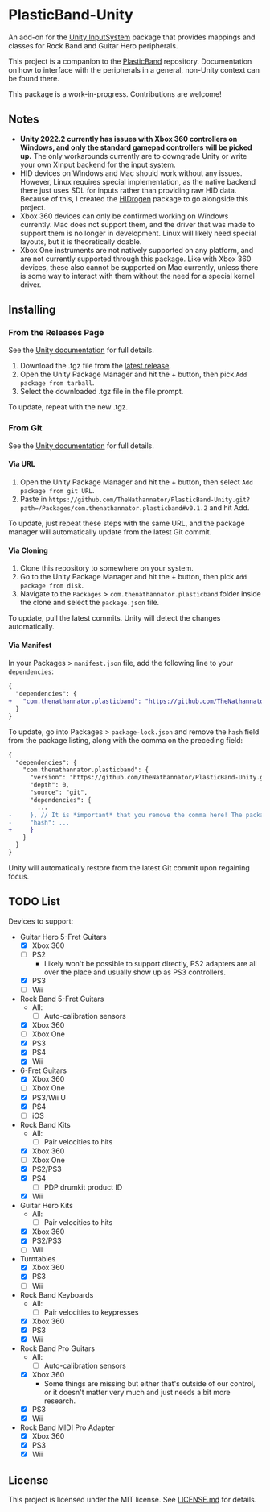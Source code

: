 # PlasticBand-Unity

An add-on for the [Unity InputSystem](https://github.com/Unity-Technologies/InputSystem) package that provides mappings and classes for Rock Band and Guitar Hero peripherals.

This project is a companion to the [PlasticBand](https://github.com/TheNathannator/PlasticBand) repository. Documentation on how to interface with the peripherals in a general, non-Unity context can be found there.

This package is a work-in-progress. Contributions are welcome!

## Notes

- **Unity 2022.2 currently has issues with Xbox 360 controllers on Windows, and only the standard gamepad controllers will be picked up.** The only workarounds currently are to downgrade Unity or write your own XInput backend for the input system.
- HID devices on Windows and Mac should work without any issues. However, Linux requires special implementation, as the native backend there just uses SDL for inputs rather than providing raw HID data. Because of this, I created the [HIDrogen](https://github.com/TheNathannator/HIDrogen) package to go alongside this project.
- Xbox 360 devices can only be confirmed working on Windows currently. Mac does not support them, and the driver that was made to support them is no longer in development. Linux will likely need special layouts, but it is theoretically doable.
- Xbox One instruments are not natively supported on any platform, and are not currently supported through this package. Like with Xbox 360 devices, these also cannot be supported on Mac currently, unless there is some way to interact with them without the need for a special kernel driver.

## Installing

### From the Releases Page

See the [Unity documentation](https://docs.unity3d.com/Manual/upm-ui-local.html) for full details.

1. Download the .tgz file from the [latest release](https://github.com/TheNathannator/PlasticBand-Unity/releases/latest).
2. Open the Unity Package Manager and hit the + button, then pick `Add package from tarball`.
3. Select the downloaded .tgz file in the file prompt.

To update, repeat with the new .tgz.

### From Git

See the [Unity documentation](https://docs.unity3d.com/Manual/upm-git.html) for full details.

#### Via URL

1. Open the Unity Package Manager and hit the + button, then select `Add package from git URL`.
2. Paste in `https://github.com/TheNathannator/PlasticBand-Unity.git?path=/Packages/com.thenathannator.plasticband#v0.1.2` and hit Add.

To update, just repeat these steps with the same URL, and the package manager will automatically update from the latest Git commit.

#### Via Cloning

1. Clone this repository to somewhere on your system.
2. Go to the Unity Package Manager and hit the + button, then pick `Add package from disk`.
3. Navigate to the `Packages` > `com.thenathannator.plasticband` folder inside the clone and select the `package.json` file.

To update, pull the latest commits. Unity will detect the changes automatically.

#### Via Manifest

In your Packages > `manifest.json` file, add the following line to your `dependencies`:

```diff
{
  "dependencies": {
+   "com.thenathannator.plasticband": "https://github.com/TheNathannator/PlasticBand-Unity.git?path=/Packages/com.thenathannator.plasticband#v0.1.2"
  }
}
```

To update, go into Packages > `package-lock.json` and remove the `hash` field from the package listing, along with the comma on the preceding field:

```diff
{
  "dependencies": {
    "com.thenathannator.plasticband": {
      "version": "https://github.com/TheNathannator/PlasticBand-Unity.git?path=/Packages/com.thenathannator.plasticband#v0.1.2",
      "depth": 0,
      "source": "git",
      "dependencies": {
        ...
-     }, // It is *important* that you remove the comma here! The package manager will error out otherwise
-     "hash": ...
+     }
    }
  }
}
```

Unity will automatically restore from the latest Git commit upon regaining focus.

## TODO List

Devices to support:

- Guitar Hero 5-Fret Guitars
  - [x] Xbox 360
  - [ ] PS2
    - Likely won't be possible to support directly, PS2 adapters are all over the place and usually show up as PS3 controllers.
  - [x] PS3
  - [ ] Wii
- Rock Band 5-Fret Guitars
  - All:
    - [ ] Auto-calibration sensors
  - [x] Xbox 360
  - [ ] Xbox One
  - [x] PS3
  - [x] PS4
  - [x] Wii
- 6-Fret Guitars
  - [x] Xbox 360
  - [ ] Xbox One
  - [x] PS3/Wii U
  - [x] PS4
  - [ ] iOS
- Rock Band Kits
  - All:
    - [ ] Pair velocities to hits
  - [x] Xbox 360
  - [ ] Xbox One
  - [x] PS2/PS3
  - [x] PS4
    - [ ] PDP drumkit product ID
  - [x] Wii
- Guitar Hero Kits
  - All:
    - [ ] Pair velocities to hits
  - [x] Xbox 360
  - [x] PS2/PS3
  - [ ] Wii
- Turntables
  - [x] Xbox 360
  - [x] PS3
  - [ ] Wii
- Rock Band Keyboards
  - All:
    - [ ] Pair velocities to keypresses
  - [x] Xbox 360
  - [x] PS3
  - [x] Wii
- Rock Band Pro Guitars
  - All:
    - [ ] Auto-calibration sensors
  - [x] Xbox 360
    - Some things are missing but either that's outside of our control, or it doesn't matter very much and just needs a bit more research.
  - [x] PS3
  - [x] Wii
- Rock Band MIDI Pro Adapter
  - [x] Xbox 360
  - [x] PS3
  - [x] Wii

## License

This project is licensed under the MIT license. See [LICENSE.md](LICENSE.md) for details.
